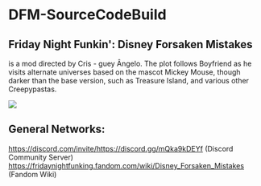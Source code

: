 # DFM-SourceCodeBuild

## Friday Night Funkin': Disney Forsaken Mistakes
is a mod directed by Cris - guey Ângelo. The plot follows Boyfriend as he visits alternate universes based on the mascot Mickey Mouse, though darker than the base version, such as Treasure Island, and various other Creepypastas.

![](https://static.wikia.nocookie.net/fridaynightfunking/images/4/46/15_Sem_Titulo_20221115221520.png/revision/latest/scale-to-width-down/350?cb=20221122220028&format=original)

## General Networks:
https://discord.com/invite/https://discord.gg/mQka9kDEYf (Discord Community Server)
https://fridaynightfunking.fandom.com/wiki/Disney_Forsaken_Mistakes (Fandom Wiki)
